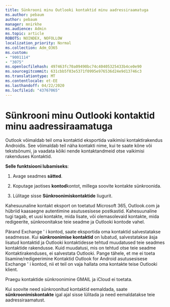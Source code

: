 ```yaml
---
title: Sünkrooni minu Outlooki kontaktid minu aadressiraamatuga
ms.author: pebaum
author: pebaum
manager: mnirkhe
ms.audience: Admin
ms.topic: article
ROBOTS: NOINDEX, NOFOLLOW
localization_priority: Normal
ms.collection: Adm_O365
ms.custom:
- "9001114"
- "3075"
ms.openlocfilehash: 497463fc70a09490bc74c40405325433b4ce0e90
ms.sourcegitcommit: 631cbb5f03e5371f0995e976536d24e9d13746c3
ms.translationtype: MT
ms.contentlocale: et-EE
ms.lasthandoff: 04/22/2020
ms.locfileid: "43767065"
---
```

# <a name="sync-my-outlook-contacts-to-my-address-book"></a>Sünkrooni minu Outlooki kontaktid minu aadressiraamatuga

Outlook võimaldab teil oma kontaktid eksportida vaikimisi kontaktirakendus Androidis. See võimaldab teil näha kontakti nime, kui te saate kõne või tekstsõnumi, ja vaadata kõiki nende kontaktandmeid otse vaikimisi rakenduses Kontaktid.
 
**Selle funktsiooni lubamiseks**:
 
1. Avage seadmes **sätted**.

2. Koputage jaotises **kontod**kontot, millega soovite kontakte sünkroonida.

3. Lülitage sisse **Sünkroonimiskontaktide** liugurit.
 
Kahesuunaline kontakt eksport on toetatud Microsoft 365, Outlook.com ja hübriid kaasaegne autentimine asutusesisese postkastid. Kahesuunaline tugi tagab, et uusi kontakte, mida lisate, või olemasolevaid kontakte, mida redigeerite, sünkroonitakse teie seadme ja Outlooki kontode vahel.
 
Pärand Exchange ' i kontod, saate eksportida oma kontaktid salvestatakse seadmesse. Kui **sünkroonimise kontaktid** on lubatud, salvestatakse äsja lisatud kontaktid ja Outlooki kontaktidesse tehtud muudatused teie seadmes kontaktide rakendusse. Kuid muudatusi, mis on tehtud otse teie seadme Kontaktirakenduses, ei salvestata Outlooki. Pange tähele, et me ei toeta lisamine/redigeerimine Kontaktid Outlook for Android asutusesisese Exchange ' i kontod, nii et teil on vaja hallata oma kontakte teise Outlooki klient.
 
Praegu kontaktide sünkroonimine GMAIL ja iCloud ei toetata.
 
Kui soovite need sünkroonitud kontaktid eemaldada, saate **sünkroonimiskontakte** igal ajal sisse lülitada ja need eemaldatakse teie aadressiraamatust.
